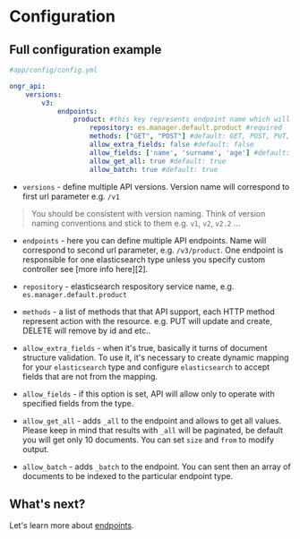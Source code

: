 # Configuration

## Full configuration example

```yaml
#app/config/config.yml

ongr_api:
    versions:
        v3:
            endpoints:
                product: #this key represents endpoint name which will be used in URL 
                    repository: es.manager.default.product #required
                    methods: ["GET", "POST"] #default: GET, POST, PUT, DELETE
                    allow_extra_fields: false #default: false
                    allow_fields: ['name', 'surname', 'age'] #default: ~
                    allow_get_all: true #default: true
                    allow_batch: true #default: true
```

- `versions` - define multiple API versions. Version name will correspond to first url parameter e.g. `/v1`
> You should be consistent with version naming. Think of version naming conventions and stick to them e.g. `v1`, `v2`, `v2.2` ...

- `endpoints` - here you can define multiple API endpoints. Name will correspond to second url parameter, e.g. `/v3/product`. One endpoint is responsible for one elasticsearch type unless you specify custom controller see [more info here][2].

- `repository` - elasticsearch respository service name, e.g. `es.manager.default.product`

- `methods` - a list of methods that that API support, each HTTP method represent action with the resource. e.g. PUT will update and create, DELETE will remove by id and etc..
 
- `allow_extra_fields` - when it's true, basically it turns of document structure validation. To use it, it's necessary to create dynamic mapping for your `elasticsearch` type and configure `elasticsearch` to accept fields that are not from the mapping.

- `allow_fields` - if this option is set, API will allow only to operate with specified fields from the type.

- `allow_get_all` - adds `_all` to the endpoint and allows to get all values. Please keep in mind that results with `_all` will be paginated, be default you will get only 10 documents. You can set `size` and `from` to modify output.  

- `allow_batch` - adds `_batch` to the endpoint. You can sent then an array of documents to be indexed to the particular endpoint type.


## What's next?

Let's learn more about [endpoints](endpoints.md).

